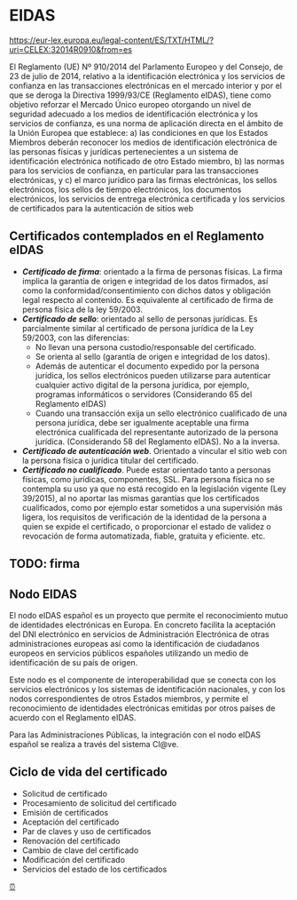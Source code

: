 # EIDAS

https://eur-lex.europa.eu/legal-content/ES/TXT/HTML/?uri=CELEX:32014R0910&from=es

El Reglamento (UE) Nº 910/2014 del Parlamento Europeo y del Consejo, de 23 de julio de 2014, relativo a la identificación electrónica y los servicios de confianza en las transacciones electrónicas en el mercado interior y por el que se deroga la Directiva 1999/93/CE (Reglamento eIDAS), tiene como objetivo reforzar el Mercado Único europeo otorgando un nivel de seguridad adecuado a los medios de identificación electrónica y los servicios de confianza, es una norma de aplicación directa en el ámbito de la Unión Europea que establece:
a) las condiciones en que los Estados Miembros deberán reconocer los medios de identificación electrónica de las personas físicas y jurídicas pertenecientes a un sistema de identificación electrónica notificado de otro Estado miembro,
b) las normas para los servicios de confianza, en particular para las transacciones electrónicas, y 
c) el marco jurídico para las firmas electrónicas, los sellos electrónicos, los sellos de tiempo electrónicos, los documentos electrónicos, los servicios de entrega electrónica certificada y los servicios de certificados para la autenticación de sitios web

## Certificados contemplados en el Reglamento eIDAS

- ***Certificado de firma***: orientado a la firma de personas físicas. La firma implica la garantía de origen e integridad de los datos firmados, así como la conformidad/consentimiento con dichos datos y obligación legal respecto al contenido. Es equivalente al certificado de firma de persona física de la ley 59/2003.
- ***Certificado de sello***: orientado al sello de personas jurídicas. Es parcialmente similar al certificado de persona jurídica de la Ley 59/2003, con las diferencias:
  - No llevan una persona custodio/responsable del certificado.
  - Se orienta al sello (garantía de origen e integridad de los datos).
  - Además de autenticar el documento expedido por la persona jurídica, los sellos electrónicos pueden utilizarse para autenticar cualquier activo digital de
la persona jurídica, por ejemplo, programas informáticos o servidores (Considerando 65 del Reglamento eIDAS)
  - Cuando una transacción exija un sello electrónico cualificado de una persona jurídica, debe ser igualmente aceptable una firma electrónica cualificada del
representante autorizado de la persona jurídica. (Considerando 58 del Reglamento eIDAS). No a la inversa.
- ***Certificado de autenticación web***. Orientado a vincular el sitio web con la persona física o jurídica titular del certificado.
- ***Certificado no cualificado***. Puede estar orientado tanto a personas físicas, como jurídicas, componentes, SSL. Para persona física no se contempla su uso ya que no está recogido en la legislación vigente (Ley 39/2015), al no aportar las mismas garantías que los certificados cualificados, como por ejemplo estar sometidos a una supervisión más ligera, los requisitos de verificación de la identidad de la persona a quien se expide el certificado, o proporcionar el estado de validez o revocación de forma automatizada, fiable, gratuita y eficiente. etc.


## TODO: firma

## Nodo EIDAS

El nodo eIDAS español es un proyecto que permite el reconocimiento mutuo de identidades electrónicas en Europa. En concreto facilita la aceptación del DNI electrónico en servicios de Administración Electrónica de otras administraciones europeas así como la identificación de ciudadanos europeos en servicios públicos españoles utilizando un medio de identificación de su país de origen.

Este nodo es el componente de interoperabilidad que se conecta con los servicios electrónicos y los sistemas de identificación nacionales, y con los nodos correspondientes de otros Estados miembros, y permite el reconocimiento de identidades electrónicas emitidas por otros países de acuerdo con el Reglamento eIDAS.

Para las Administraciones Públicas, la integración con el nodo eIDAS español se realiza a través del sistema Cl@ve.

## Ciclo de vida del certificado

- Solicitud de certificado
- Procesamiento de solicitud del certificado
- Emisión de certificados
- Aceptación del certificado
- Par de claves y uso de certificados
- Renovación del certificado
- Cambio de clave del certificado
- Modificación del certificado
- Servicios del estado de los certificados

[⏰](https://www.youtube.com/watch?v=VhWTDvPLGTE)
